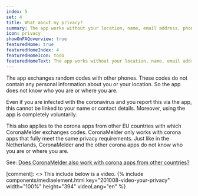 ```yaml
---
index: 5
set: 4
title: What about my privacy?
summary: The app works without your location, name, email address, phone number, or other contact details.
icon: privacy
showOnFAQoverview: true
featuredHome: true
featuredHomeIndex: 4
featuredHomeIcon: todo
featuredHomeText: The app works without your location, name, email address, phone number, or other contact details.
---
```


The app exchanges random codes with other phones. These codes do not contain any personal information about you or your location. So the app does not know who you are or where you are.
 
Even if you are infected with the coronavirus and you report this via the app, this cannot be linked to your name or contact details. Moreover, using the app is completely voluntarily.

This also applies to the corona apps from other EU countries with which CoronaMelder exchanges codes. CoronaMelder only works with corona apps that fully meet the same privacy requirements. Just like in the Netherlands, CoronaMelder and the other corona apps do not know who you are or where you are.

See: [Does CoronaMelder also work with corona apps from other countries?](/en/faq/13-gebruik-app-uit-ander-land)

[comment]: <> This include below is a video.
{% include components/mediaelement.html key="201008-video-your-privacy" width="100%" height="394"  videoLang="en" %}
